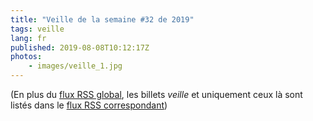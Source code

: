 ```yaml
---
title: "Veille de la semaine #32 de 2019"
tags: veille
lang: fr
published: 2019-08-08T10:12:17Z
photos:
    - images/veille_1.jpg
---
```



(En plus du [flux RSS global](/rss.xml), les billets *veille*
et uniquement ceux là sont listés dans le [flux RSS correspondant](/rss/veille.xml))
